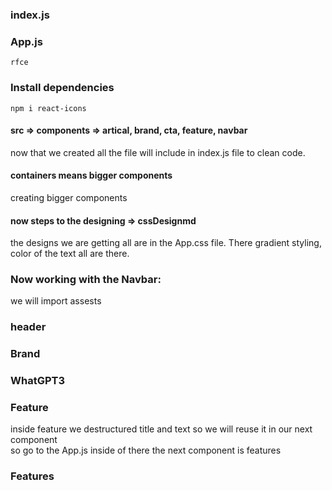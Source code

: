 ### index.js
### App.js
```
rfce
```
### Install dependencies
```
npm i react-icons
```
#### src => components => artical, brand, cta, feature, navbar

now that we created all the file will include in index.js file to clean code.
#### containers means bigger components
creating bigger components 

#### now steps to the designing => cssDesignmd
the designs we are getting all are in the App.css file. There gradient styling, color of the text all are there.  

### Now working with the Navbar: 
we will import assests  
### header 
### Brand
### WhatGPT3
### Feature
inside feature we destructured title and text so we will reuse it in our next component <br>
so go to the App.js inside of there the next component is features
### Features


